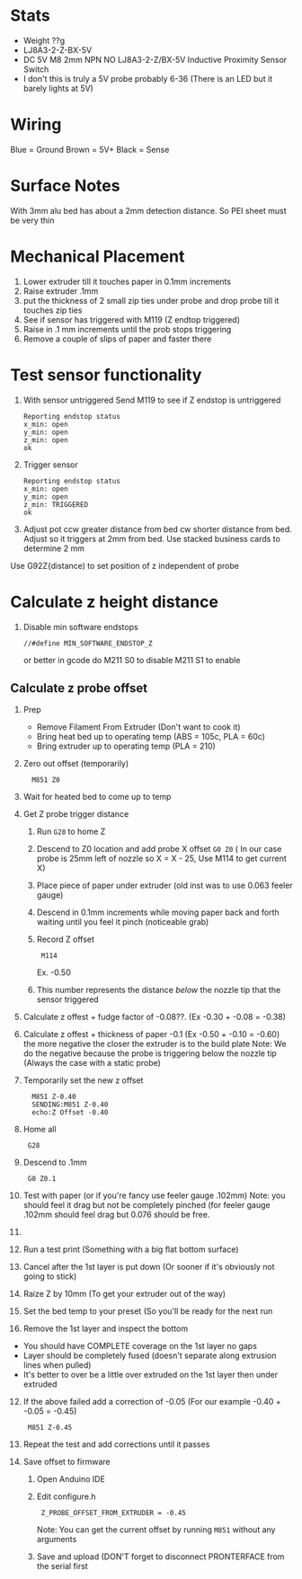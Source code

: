# Stats
* Weight ??g
* LJ8A3-2-Z-BX-5V
* DC 5V M8 2mm NPN NO LJ8A3-2-Z/BX-5V Inductive Proximity Sensor Switch
* I don't this is truly a 5V probe probably 6-36 (There is an LED but it barely lights at 5V)

# Wiring
Blue = Ground
Brown = 5V+
Black = Sense

# Surface Notes

With 3mm alu bed has about a 2mm detection distance.  So PEI sheet must be very thin

# Mechanical Placement
1. Lower extruder till it touches paper in 0.1mm increments
2. Raise extruder .1mm
3. put the thickness of 2 small zip ties under probe and drop probe till it touches zip ties
4. See if sensor has triggered with M119 (Z endtop triggered)
6. Raise in .1 mm increments until the prob stops triggering
7. Remove a couple of slips of paper and faster there

# Test sensor functionality
1. With sensor untriggered
    Send M119 to see if Z endstop is untriggered
    ```
    Reporting endstop status
    x_min: open
    y_min: open
    z_min: open
    ok
    ```

2. Trigger sensor
    ```
    Reporting endstop status
    x_min: open
    y_min: open
    z_min: TRIGGERED
    ok
    ```

3. Adjust pot ccw greater distance from bed cw shorter distance from bed.
Adjust so it triggers at 2mm from bed.  Use stacked business cards to determine 2 mm

Use G92Z{distance) to set position of z independent of probe

# Calculate z height distance
1. Disable min software endstops

       //#define MIN_SOFTWARE_ENDSTOP_Z
      or better in gcode do 
      M211 S0 to disable
      M211 S1 to enable

## Calculate z probe offset
1. Prep
	 * Remove Filament From Extruder (Don't want to cook it)
	 * Bring heat bed up to operating temp (ABS = 105c, PLA = 60c)
     * Bring extruder up to operating temp (PLA = 210)

2. Zero out offset (temporarily)

         M851 Z0 

3. Wait for heated bed to come up to temp
4. Get Z probe trigger distance
    1. Run `G28` to home Z
    2. Descend to Z0 location and add probe X offset `G0 Z0` ( In our case probe is 25mm left of nozzle so X = X - 25, Use M114 to get current X)
    3. Place piece of paper under extruder (old inst was to use 0.063 feeler gauge)
    4. Descend in 0.1mm increments while moving paper back and forth waiting until you feel it pinch (noticeable grab)
    5. Record Z offset
            
            M114
         Ex. -0.50
    6.  This number represents the distance *below* the nozzle tip that the sensor triggered
5. Calculate z offest + fudge factor of -0.08??.  (Ex -0.30 + -0.08 = -0.38)
6. Calculate z offest + thickness of paper -0.1  (Ex -0.50 + -0.10 = -0.60)
    the more negative the closer the extruder is to the build plate 
    Note: We do the negative because the probe is triggering below the nozzle tip (Always the case with a static probe)
7. Temporarily set the new z offset

         M851 Z-0.40
         SENDING:M851 Z-0.40
         echo:Z Offset -0.40

8. Home all

        G28
9. Descend to .1mm

        G0 Z0.1

10. Test with paper (or if you're fancy use feeler gauge .102mm)
     Note: you should feel it drag but not be completely pinched (for feeler gauge .102mm should feel drag but 0.076 should be free.
     
      
12. 
13. Run a test print (Something with a big flat bottom surface)
14. Cancel after the 1st layer is put down (Or sooner if it's obviously not going to stick)
15. Raize Z by 10mm (To get your extruder out of the way)
16. Set the bed temp to your preset (So you'll be ready for the next run
17. Remove the 1st layer and inspect the bottom 
   * You should have COMPLETE coverage on the 1st layer no gaps
   * Layer should be completely fused (doesn't separate along extrusion lines when pulled)
   * It's better to over be a little over extruded on the 1st layer then under extruded
 12. If the above failed add a correction of -0.05 (For our example -0.40 + -0.05 = -0.45)
 
          M851 Z-0.45
18. Repeat the test and add corrections until it passes
19. Save offset to firmware
    1. Open Anduino IDE
    2. Edit configure.h
 
            Z_PROBE_OFFSET_FROM_EXTRUDER = -0.45
        Note: You can get the current offset by running `M851` without any arguments 
    3.  Save and upload (DON'T forget to disconnect PRONTERFACE from the serial first
<!--stackedit_data:
eyJoaXN0b3J5IjpbNzI0MjI3MjAxLDE0Mjg1MDY4OTEsLTE3Mj
kwODEzMTgsLTM0OTkzOTI5Miw1NDQ1NDQ3ODVdfQ==
-->